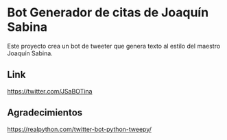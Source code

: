 # Bot Generador de citas de Joaquín Sabina

Este proyecto crea un bot de tweeter que genera texto al estilo del maestro Joaquín Sabina.

## Link

https://twitter.com/JSaBOTina


## Agradecimientos
https://realpython.com/twitter-bot-python-tweepy/ 
